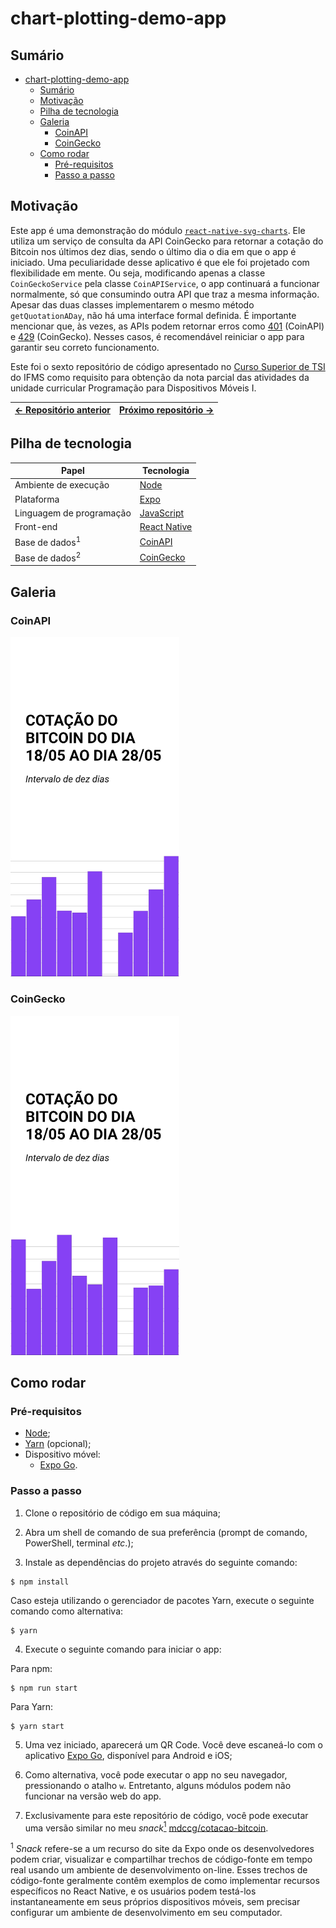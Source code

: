 # chart-plotting-demo-app

## Sumário

- [chart-plotting-demo-app](#chart-plotting-demo-app)
  - [Sumário](#sumário)
  - [Motivação](#motivação)
  - [Pilha de tecnologia](#pilha-de-tecnologia)
  - [Galeria](#galeria)
    - [CoinAPI](#coinapi)
    - [CoinGecko](#coingecko)
  - [Como rodar](#como-rodar)
    - [Pré-requisitos](#pré-requisitos)
    - [Passo a passo](#passo-a-passo)

## Motivação

Este app é uma demonstração do módulo [`react-native-svg-charts`](https://www.npmjs.com/package/react-native-svg-charts). Ele utiliza um serviço de consulta da API CoinGecko para retornar a cotação do Bitcoin nos últimos dez dias, sendo o último dia o dia em que o app é iniciado. Uma peculiaridade desse aplicativo é que ele foi projetado com flexibilidade em mente. Ou seja, modificando apenas a classe `CoinGeckoService` pela classe `CoinAPIService`, o app continuará a funcionar normalmente, só que consumindo outra API que traz a mesma informação. Apesar das duas classes implementarem o mesmo método `getQuotationADay`, não há uma interface formal definida. É importante mencionar que, às vezes, as APIs podem retornar erros como [401](https://http.cat/401) (CoinAPI) e [429](https://http.cat/429) (CoinGecko). Nesses casos, é recomendável reiniciar o app para garantir seu correto funcionamento.

Este foi o sexto repositório de código apresentado no [Curso Superior de TSI](https://www.ifms.edu.br/campi/campus-aquidauana/cursos/graduacao/sistemas-para-internet/sistemas-para-internet) do IFMS como requisito para obtenção da nota parcial das atividades da unidade curricular Programação para Dispositivos Móveis I.

| [&larr; Repositório anterior](https://github.com/mdccg/holy-mary) | [Próximo repositório &rarr;](#) |
|-|-|

## Pilha de tecnologia

| Papel | Tecnologia |
|-|-|
| Ambiente de execução | [Node](https://nodejs.org/en/) |
| Plataforma | [Expo](https://expo.dev/) | 
| Linguagem de programação | [JavaScript](https://developer.mozilla.org/pt-BR/docs/Web/JavaScript/) |
| Front-end | [React Native](https://reactnative.dev/) |
| Base de dados<sup>1</sup> | [CoinAPI](https://docs.coinapi.io/) |
| Base de dados<sup>2</sup> | [CoinGecko](http://www.coingecko.com/api) |

## Galeria

### CoinAPI

<img src="./docs/coinapi.jpg" alt="Gráfico de colunas representando cotação do Bitcoin nos  últimos dez dias utilizando a API CoinAPI" width="270px" />

### CoinGecko

<img src="./docs/coingecko.jpg" alt="Gráfico de colunas representando cotação do Bitcoin nos  últimos dez dias utilizando a API CoinGecko" width="270px" />

## Como rodar

### Pré-requisitos

- [Node](https://nodejs.org/en/download/);
- [Yarn](https://yarnpkg.com/) (opcional);
- Dispositivo móvel:
  - [Expo Go](https://expo.dev/client).

### Passo a passo

1. Clone o repositório de código em sua máquina;
   
2. Abra um shell de comando de sua preferência (prompt de comando, PowerShell, terminal _etc_.);
   
3. Instale as dependências do projeto através do seguinte comando:

```console
$ npm install
```

Caso esteja utilizando o gerenciador de pacotes Yarn, execute o seguinte comando como alternativa:

```console
$ yarn
```

4. Execute o seguinte comando para iniciar o app:

Para npm:

```console
$ npm run start
```

Para Yarn:

```console
$ yarn start
```

5. Uma vez iniciado, aparecerá um QR Code. Você deve escaneá-lo com o aplicativo [Expo Go](https://expo.dev/client), disponível para Android e iOS;

6. Como alternativa, você pode executar o app no seu navegador, pressionando o atalho `w`. Entretanto, alguns módulos podem não funcionar na versão web do app.

7. Exclusivamente para este repositório de código, você pode executar uma versão similar no meu _snack_[<sup>1</sup>](#nota-de-rodape-1) [mdccg/cotacao-bitcoin](https://snack.expo.dev/@mdccg/cotacao-bitcoin).

<sup id="nota-de-rodape-1">1</sup> _Snack_ refere-se a um recurso do site da Expo onde os desenvolvedores podem criar, visualizar e compartilhar trechos de código-fonte em tempo real usando um ambiente de desenvolvimento on-line. Esses trechos de código-fonte geralmente contêm exemplos de como implementar recursos específicos no React Native, e os usuários podem testá-los instantaneamente em seus próprios dispositivos móveis, sem precisar configurar um ambiente de desenvolvimento em seu computador.
